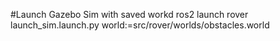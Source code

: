 #Launch Gazebo Sim with saved workd
ros2 launch rover launch_sim.launch.py world:=src/rover/worlds/obstacles.world 
